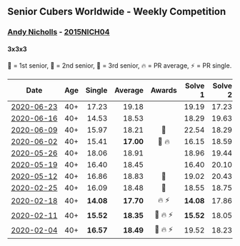 ## Senior Cubers Worldwide - Weekly Competition
### [Andy Nicholls](../andy_nicholls.md) - [2015NICH04](https://www.worldcubeassociation.org/persons/2015NICH04?event=333)
#### 3x3x3

🥇 = 1st senior, 🥈 = 2nd senior, 🥉 = 3rd senior, 🔥 = PR average, ⚡ = PR single.

| Date | Age | Single | Average | Awards | Solve 1 | Solve 2 | Solve 3 | Solve 4 | Solve 5 | Video |
| :--: | :--: | --: | --: | :--: | --: | --: | --: | --: | --: | :-- |
| [<span style="white-space: nowrap">2020-06-23</span>](../../results/333/2020-06-23.md) | 40+ | 17.23 | 19.18 |  | 19.19 | 17.23 | 22.77 | 19.64 | 18.70 | [Link](https://www.facebook.com/events/722150235200875/permalink/726570024758896/) |
| [<span style="white-space: nowrap">2020-06-16</span>](../../results/333/2020-06-16.md) | 40+ | 14.53 | 18.53 |  | 18.29 | 19.63 | 18.59 | 18.72 | 14.53 | [Link](https://www.facebook.com/events/604103587178706/permalink/606984563557275/) |
| [<span style="white-space: nowrap">2020-06-09</span>](../../results/333/2020-06-09.md) | 40+ | 15.97 | 18.21 | 🥉 | 22.54 | 18.29 | 17.94 | 18.41 | 15.97 | [Link](https://www.facebook.com/events/903549840109576/permalink/904345660029994/) |
| [<span style="white-space: nowrap">2020-06-02</span>](../../results/333/2020-06-02.md) | 40+ | 15.41 | **17.00** | 🥈 🔥 | 16.15 | 18.59 | 15.41 | 17.02 | 17.84 | [Link](https://www.facebook.com/events/3373950429496747/permalink/3374543089437481/) |
| [<span style="white-space: nowrap">2020-05-26</span>](../../results/333/2020-05-26.md) | 40+ | 18.06 | 18.91 |  | 18.96 | 19.44 | 18.06 | 18.32 | 23.79 | [Link](https://www.facebook.com/events/688407551989463/permalink/690038688493016/) |
| [<span style="white-space: nowrap">2020-05-19</span>](../../results/333/2020-05-19.md) | 40+ | 16.40 | 18.45 |  | 16.40 | 20.10 | 17.90 | 17.40 | 20.04 | [Link](https://www.facebook.com/events/1880761498725633/permalink/1884580571677059/) |
| [<span style="white-space: nowrap">2020-05-12</span>](../../results/333/2020-05-12.md) | 40+ | 16.86 | 18.83 | 🥉 | 19.02 | 20.43 | 16.86 | 17.05 | 23.57 | [Link](https://www.facebook.com/events/546188069600739/permalink/546950049524541/) |
| [<span style="white-space: nowrap">2020-02-25</span>](../../results/333/2020-02-25.md) | 40+ | 16.09 | 18.48 | 🥉 | 18.55 | 18.75 | 16.09 | 20.79 | 18.14 | [Link](https://www.facebook.com/events/196320811461109/permalink/198304644596059/) |
| [<span style="white-space: nowrap">2020-02-18</span>](../../results/333/2020-02-18.md) | 40+ | **14.08** | **17.70** | 🔥 ⚡ | **14.08** | 17.86 | 18.71 | 17.36 | 17.89 | [Link](https://www.facebook.com/events/2558750947697073/permalink/2559165057655662/) |
| [<span style="white-space: nowrap">2020-02-11</span>](../../results/333/2020-02-11.md) | 40+ | **15.52** | **18.35** | 🥉 🔥 ⚡ | **15.52** | 18.05 | 18.81 | 18.19 | 19.73 | [Link](https://www.facebook.com/events/616423959107229/permalink/617120695704222/) |
| [<span style="white-space: nowrap">2020-02-04</span>](../../results/333/2020-02-04.md) | 40+ | **16.57** | **18.49** | 🥈 🔥 ⚡ | 19.52 | 18.23 | 17.72 | **16.57** | 24.60 | [Link](https://www.facebook.com/groups/1604105099735401/permalink/2134828513329721/) |


<!-- Global site tag (gtag.js) - Google Analytics -->
<script async src="https://www.googletagmanager.com/gtag/js?id=UA-86348435-3"></script>
<script>window.dataLayer = window.dataLayer || []; function gtag() {dataLayer.push(arguments);} gtag('js', new Date()); gtag('config', 'UA-86348435-3');</script>
